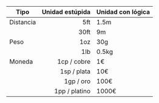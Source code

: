 |Tipo|Unidad estúpida|Unidad con lógica|
|---|---:|:---|
|Distancia|5ft|1.5m|
||30ft|9m|
|Peso|1oz|30g|
||1lb|0.5kg|
|Moneda|1cp / cobre|1€|
||1sp / plata|10€|
||1gp / oro|100€|
||1pp / platino|1000€|

[1]: <https://www.reddit.com/r/DnD/comments/9e02c4/5e_the_approximate_value_of_one_gp_in_usd/>